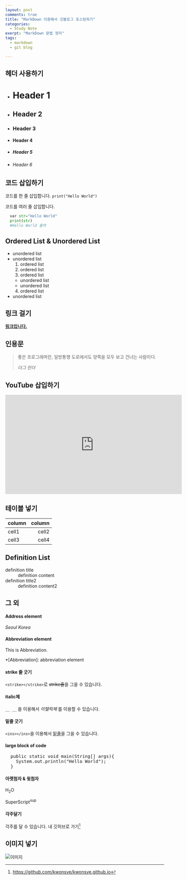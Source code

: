 ```yaml
---
layout: post
comments: true
title: "MarkDown 이용해서 깃블로그 포스팅하기"
categories:
  - Study Note
exerpt: "MarkDown 문법 정리"
tags:
  - markdown
  - git blog

---
```


## 헤더 사용하기

* # Header 1
* ## Header 2
* ### Header 3
* #### Header 4
* ##### Header 5
* ###### Header 6

## 코드 삽입하기

코드를 한 줄 삽입합니다. `print("Hello World")`

코드를 여러 줄 삽입합니다.
```python
  var str="Hello World"
  print(str)
  #Hello World 출력
```

## Ordered List & Unordered List

* unordered list
* unordered list
  1. ordered list
  2. ordered list
  3. ordered list
    * unordered list
    * unordered list
  4. ordered list
* unordered list

## 링크 걸기

[**링크입니다.**](https://github.com/kwonsye/kwonsye.github.io)

## 인용문

> 좋은 프로그래머란, 일방통행 도로에서도 양쪽을 모두 보고 건너는 사람이다.
>
> <cite>더그 린더</cite>

## YouTube 삽입하기

<div class="embeded reponsive embeded-reponsive-16by9">
  <iframe width="560" height="315" src="https://www.youtube.com/embed/DJsxPnm388g" frameborder="0" allow="autoplay; encrypted-media" allowfullscreen></iframe>
</div>

## 테이블 넣기

 | column | column |
 |:-------|-------:|
 |  cell1 | cell2  |
 |  cell3 |  cell4 |

## Definition List

<dl>
  <dt>definition title</dt>
  <dd>definition content</dd>

  <dt>definition title2</dt>
  <dd>definition content2</dd>
</dl>

## 그 외

#### Address element

<address>
  Seoul Korea
</address>

#### Abbreviation element

This is Abbreviation.

*[Abbreviation]: abbreviation element

#### strike 줄 긋기

`<strike></strike>`로 <strike>strike줄</strike>을 그을 수 있습니다.

#### italic체

`__ __` 을 이용해서 _이탤릭체_ 를 이용할 수 있습니다.

#### 밑줄 긋기

`<ins></ins>`을 이용해서 <ins>밑줄</ins>을 그을 수 있습니다.

#### large block of code

<pre>
  public static void main(String[] args){
    System.out.println("Hello World");
  }
</pre>

#### 아랫첨자 & 윗첨자

H<sub>2</sub>O

SuperScript<sup>sup</sup>

#### 각주달기

각주를 달 수 있습니다. 내 깃허브로 가기[^1]

[^1]: <https://github.com/kwonsye/kwonsye.github.io>


## 이미지 넣기

![이미지](https://news.mrwebmaster.it/img/copertine/upl/github.jpg "alt text 입니다.")


